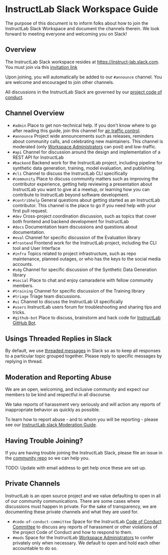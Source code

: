 # InstructLab Slack Workspace Guide

The purpose of this document is to inform folks about how to join the InstructLab Slack Workspace and document the channels therein. We look forward to
meeting everyone and welcoming you on Slack!

## Overview

The InstructLab Slack workspace resides at <https://instruct-lab.slack.com>. You must join via this [invitation link](https://join.slack.com/t/instruct-lab/shared_invite/zt-2kieyqiz9-zhXSxGnXk6uL_f3hVbD53g)

Upon joining, you will automatically be added to our `#announce` channel. You are welcome and encouraged to join other channels.

All discussions in the InstructLab Slack are governed by our [project code of conduct](https://github.com/instructlab/community/blob/main/CODE_OF_CONDUCT.md).

## Channel Overview

- `#admin` Place to get non-technical help. If you don't know where to go after reading this guide, join this channel for [air traffic control](https://en.wikipedia.org/wiki/Air_traffic_control).
- `#announce` Project wide announcements such as releases, reminders about community calls, and celebrating new maintainers. This channel is moderated (only [Workspace Administrators](https://github.com/instructlab/community/blob/main/InstructLabSlackModerationGuide.md#workspace-administrators) can post) and low-traffic.
- `#api` Channel for discussion around the design and implementation of a REST API for InstructLab
- `#backend` Backend work for the InstructLab project, including pipeline for synthetic data generation, training, model evaluation, and publishing.
- `#cli` Channel to discuss the InstructLab CLI specifically
- `#community` Place to discuss community matters such as improving the contributor experience, getting help reviewing a presentation about InstructLab you want to give at a meetup, or learning how you can contribute to InstructLab beyond software development.
- `#contribhelp` General questions about getting started as an InstructLab contributor. This channel is the place to go if you need help with your first pull request.
- `#dev` Cross-project coordination discussion, such as topics that cover both frontend and backend development for InstructLab
- `#docs` Documentation team discussions and questions about documentation.
- `#eval` Channel for specific discussion of the Evaluation library
- `#frontend` Frontend work for the InstructLab project, including the CLI tool and User Interface
- `#infra` Topics related to project infrastructure, such as repo maintenance, planned outages, or who has the keys to the social media accounts.
- `#sdg` Channel for specific discussion of the Synthetic Data Generation library
- `#social` Place to chat and enjoy camaraderie with fellow community members.
- `#training` Channel for specific discussion of the Training library
- `#triage` Triage team discussions.
- `#ui` Channel to discuss the InstructLab UI specifically
- `#users` InstructLab users forum for troubleshooting and sharing tips and tricks.
- `#github-bot` Place to discuss, brainstorm and hack code for [InstructLab GitHub Bot](https://github.com/instructlab/instructlab-bot).

## Usings Threaded Replies in Slack

By default, we use [threaded messages](https://slack.com/help/articles/115000769927-Use-threads-to-organize-discussions) in Slack so as to keep all responses to a particular topic grouped together. Please reply to specific messages by replying in thread.

## Moderation and Reporting Abuse

We are an open, welcoming, and inclusive community and expect our members to be kind and respectful in all discourse.

We take reports of harassment very seriously and will action any reports of inappropriate behavior as quickly as possible.

To learn how to report abuse - and to whom you will be reporting - please see our [InstructLab slack Moderation Guide](https://github.com/instructlab/community/blob/main/InstructLabSlackModerationGuide.md).

## Having Trouble Joining?

If you are having trouble joining the InstructLab Slack, please file an issue in the [community repo](https://github.com/instructlab/community/issues) so we can help you.

TODO: Update with email address to get help once these are set up.

## Private Channels

InstructLab is an open source project and we value defaulting to open in all of our community communications. There are some cases where discussions must happen in private. For the sake of transparency, we are documenting these private channels and what they are used for.

- `#code-of-conduct-committee` Space for the InstructLab [Code of Conduct Committee][committee] to discuss any reports of harassment or other violations of the project Code of Conduct and how to respond to them.
- `#mods` Space for the InstructLab [Workspace Administrators](https://github.com/instructlab/community/blob/main/InstructLabSlackModerationGuide.md#workspace-administrators) to confer privately only when necessary. We default to open and hold each other accountable to do so.

[committee]: https://github.com/instructlab/community/blob/main/CODE_OF_CONDUCT_COMMITTEE.md
